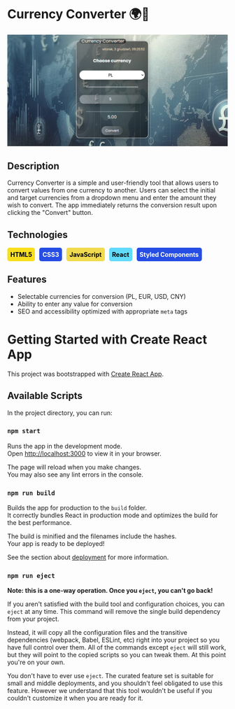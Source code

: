 # Currency Converter 🌍💱

<p>
   <img src='./src/images/currency_converter.png' alt='Currency Converter' width='600'/>
</p>
     
## Description
Currency Converter is a simple and user-friendly tool that allows users to convert values from one currency to another. Users can select the initial and target currencies from a dropdown menu and enter the amount they wish to convert. The app immediately returns the conversion result upon clicking the "Convert" button.

## Technologies
<div style="display: flex; gap: 10px;">
   <div style="background-color: #f7df1e; color: #000; padding: 7px; border-radius: 5px; font-weight: bold;">HTML5</div>
   <div style="background-color: #264de4; color: #fff; padding: 7px; border-radius: 5px; font-weight: bold;">CSS3</div>
   <div style="background-color: #f0db4f; color: #000; padding: 7px; border-radius: 5px; font-weight: bold;">JavaScript</div>
   <div style="background-color: #61dafb; color: #000; padding: 7px; border-radius: 5px; font-weight: bold;">React</div>
   <div style="background-color: #264de4; color: #fff; padding: 7px; border-radius: 5px; font-weight: bold;">Styled Components</div>
</div>

## Features
- Selectable currencies for conversion (PL, EUR, USD, CNY)
- Ability to enter any value for conversion
- SEO and accessibility optimized with appropriate `meta` tags

# Getting Started with Create React App

This project was bootstrapped with [Create React App](https://github.com/facebook/create-react-app).

## Available Scripts

In the project directory, you can run:

### `npm start`

Runs the app in the development mode.\
Open [http://localhost:3000](http://localhost:3000) to view it in your browser.

The page will reload when you make changes.\
You may also see any lint errors in the console.

### `npm run build`

Builds the app for production to the `build` folder.\
It correctly bundles React in production mode and optimizes the build for the best performance.

The build is minified and the filenames include the hashes.\
Your app is ready to be deployed!

See the section about [deployment](https://facebook.github.io/create-react-app/docs/deployment) for more information.

### `npm run eject`

**Note: this is a one-way operation. Once you `eject`, you can't go back!**

If you aren't satisfied with the build tool and configuration choices, you can `eject` at any time. This command will remove the single build dependency from your project.

Instead, it will copy all the configuration files and the transitive dependencies (webpack, Babel, ESLint, etc) right into your project so you have full control over them. All of the commands except `eject` will still work, but they will point to the copied scripts so you can tweak them. At this point you're on your own.

You don't have to ever use `eject`. The curated feature set is suitable for small and middle deployments, and you shouldn't feel obligated to use this feature. However we understand that this tool wouldn't be useful if you couldn't customize it when you are ready for it.